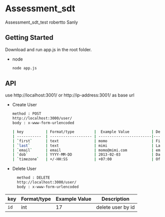 # Assessment_sdt
Assessment_sdt_test robertto Sanly

<!-- GETTING STARTED -->
## Getting Started
Download and run app.js in the root folder.
* node
  ```sh
  node app.js
  
## API
use http://localhost:3001/ or http://ip-address:3001/ as base url

* Create User
    ```sh
    method : POST
    http://localhost:3000/user/
    body : x-www-form-urlencoded
  
  | key          | Format/type         |  Example Value          | Description                   |
  | -----------  | ------------------- | ------------------------|------------------------------ |
  | `first`      | text                | momo                    | First Name                    |
  | `last`       | text                | mimi                    | Last Name                     |
  | `email`      | email               | momo@mimi.com           | email user                    |
  | `dob`        | YYYY-MM-DD          | 2013-02-03              | Date of Birth                 |
  | `timezone`   | +/-HH:SS            | +07:00                  | Offset timezone user          |

* Delete User
  ```sh
    method : DELETE
    http://localhost:3000/user/
    body : x-www-form-urlencoded

| key          | Format/type         |  Example Value          | Description                   |
| -----------  | ------------------- | ------------------------|------------------------------ |
| `id`         | int                 | 17                      | delete user by id             |  

